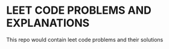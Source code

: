 # LEET CODE PROBLEMS AND EXPLANATIONS

This repo would contain leet code problems and their solutions